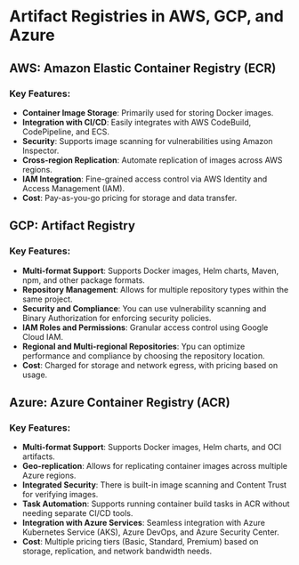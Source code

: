 # Artifact Registries in AWS, GCP, and Azure

## AWS: Amazon Elastic Container Registry (ECR)
### Key Features:
- **Container Image Storage**: Primarily used for storing Docker images.
- **Integration with CI/CD**: Easily integrates with AWS CodeBuild, CodePipeline, and ECS.
- **Security**: Supports image scanning for vulnerabilities using Amazon Inspector.
- **Cross-region Replication**: Automate replication of images across AWS regions.
- **IAM Integration**: Fine-grained access control via AWS Identity and Access Management (IAM).
- **Cost**: Pay-as-you-go pricing for storage and data transfer.

## GCP: Artifact Registry
### Key Features:
- **Multi-format Support**: Supports Docker images, Helm charts, Maven, npm, and other package formats.
- **Repository Management**: Allows for multiple repository types within the same project.
- **Security and Compliance**: You can use vulnerability scanning and Binary Authorization for enforcing security policies.
- **IAM Roles and Permissions**: Granular access control using Google Cloud IAM.
- **Regional and Multi-regional Repositories**: Ypu can optimize performance and compliance by choosing the repository location.
- **Cost**: Charged for storage and network egress, with pricing based on usage.

## Azure: Azure Container Registry (ACR)
### Key Features:
- **Multi-format Support**: Supports Docker images, Helm charts, and OCI artifacts.
- **Geo-replication**: Allows for replicating container images across multiple Azure regions.
- **Integrated Security**: There is built-in image scanning and Content Trust for verifying images.
- **Task Automation**: Supports running container build tasks in ACR without needing separate CI/CD tools.
- **Integration with Azure Services**: Seamless integration with Azure Kubernetes Service (AKS), Azure DevOps, and Azure Security Center.
- **Cost**: Multiple pricing tiers (Basic, Standard, Premium) based on storage, replication, and network bandwidth needs.

